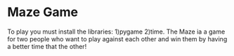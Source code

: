 # Maze Game
To play you must install the libraries:
1)pygame 
2)time.
The Maze ia a game for two people who want to play against each other and win them by having a better time that the other! 
